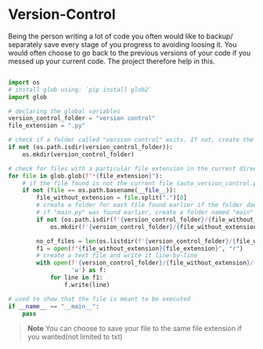 # Version-Control
Being the person writing a lot of  code you often would like to backup/ separately save every stage of you progress to avoiding loosing it. You would often choose to go back to the previous versions of your code if you messed up your current code. The project therefore help in this.


```python

import os
# install glob using: `pip install glob2`
import glob

# declaring the global variables
version_control_folder = "version control"
file_extension = ".py"

# check if a folder called "version control" exits. If not, create the folder before proceeding
if not (os.path.isdir(version_control_folder)):
    os.mkdir(version_control_folder)

# check for files with a particular file extension in the current directory
for file in glob.glob(f"*{file_extension}"):
    # if the file found is not the current file (auto_version_control.py), then proceed
    if not (file == os.path.basename(__file__)):
        file_without_extension = file.split(".")[0]
        # create a folder for each file found earlier if the folder does not exist
        # if "main.py" was found earlier, create a folder named "main"
        if not (os.path.isdir(f'{version_control_folder}/{file_without_extension}')):
            os.mkdir(f'{version_control_folder}/{file_without_extension}')

        no_of_files = len(os.listdir(f'{version_control_folder}/{file_without_extension}'))
        f1 = open(f"{file_without_extension}{file_extension}", "r")
        # create a text file and write it line-by-line
        with open(f'{version_control_folder}/{file_without_extension}/{file_without_extension}v{no_of_files + 1}.0.txt',
                  'w') as f:
            for line in f1:
                f.write(line)

# used to show that the file is meant to be executed
if __name__ == "__main__":
    pass
```

> **Note** 
> You can choose to save your file to the same file extension if you wanted(not limited to txt)
